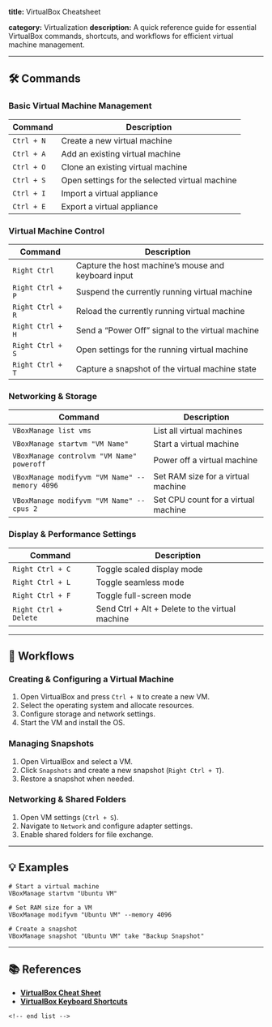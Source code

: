 **title:** VirtualBox Cheatsheet

**category:** Virtualization
**description:** A quick reference guide for essential VirtualBox commands, shortcuts, and workflows for efficient virtual machine management.

---

## 🛠️ Commands

### **Basic Virtual Machine Management**

| Command      | Description                                    |
| ------------ | ---------------------------------------------- |
| `Ctrl + N` | Create a new virtual machine                   |
| `Ctrl + A` | Add an existing virtual machine                |
| `Ctrl + O` | Clone an existing virtual machine              |
| `Ctrl + S` | Open settings for the selected virtual machine |
| `Ctrl + I` | Import a virtual appliance                     |
| `Ctrl + E` | Export a virtual appliance                     |

### **Virtual Machine Control**

| Command            | Description                                          |
| ------------------ | ---------------------------------------------------- |
| `Right Ctrl`     | Capture the host machine’s mouse and keyboard input |
| `Right Ctrl + P` | Suspend the currently running virtual machine        |
| `Right Ctrl + R` | Reload the currently running virtual machine         |
| `Right Ctrl + H` | Send a “Power Off” signal to the virtual machine   |
| `Right Ctrl + S` | Open settings for the running virtual machine        |
| `Right Ctrl + T` | Capture a snapshot of the virtual machine state      |

### **Networking & Storage**

| Command                                         | Description                         |
| ----------------------------------------------- | ----------------------------------- |
| `VBoxManage list vms`                         | List all virtual machines           |
| `VBoxManage startvm "VM Name"`                | Start a virtual machine             |
| `VBoxManage controlvm "VM Name" poweroff`     | Power off a virtual machine         |
| `VBoxManage modifyvm "VM Name" --memory 4096` | Set RAM size for a virtual machine  |
| `VBoxManage modifyvm "VM Name" --cpus 2`      | Set CPU count for a virtual machine |

### **Display & Performance Settings**

| Command                 | Description                                     |
| ----------------------- | ----------------------------------------------- |
| `Right Ctrl + C`      | Toggle scaled display mode                      |
| `Right Ctrl + L`      | Toggle seamless mode                            |
| `Right Ctrl + F`      | Toggle full-screen mode                         |
| `Right Ctrl + Delete` | Send Ctrl + Alt + Delete to the virtual machine |

---

## 🔄 Workflows

### **Creating & Configuring a Virtual Machine**

1. Open VirtualBox and press `Ctrl + N` to create a new VM.
2. Select the operating system and allocate resources.
3. Configure storage and network settings.
4. Start the VM and install the OS.

### **Managing Snapshots**

1. Open VirtualBox and select a VM.
2. Click `Snapshots` and create a new snapshot (`Right Ctrl + T`).
3. Restore a snapshot when needed.

### **Networking & Shared Folders**

1. Open VM settings (`Ctrl + S`).
2. Navigate to `Network` and configure adapter settings.
3. Enable shared folders for file exchange.

---

## 💡 Examples

```shell
# Start a virtual machine
VBoxManage startvm "Ubuntu VM"

# Set RAM size for a VM
VBoxManage modifyvm "Ubuntu VM" --memory 4096

# Create a snapshot
VBoxManage snapshot "Ubuntu VM" take "Backup Snapshot"
```

---

## 📚 References

- **[VirtualBox Cheat Sheet](https://gist.github.com/githubfoam/20b87e0447f7b579f1be8b02c36b6125)**
- **[VirtualBox Keyboard Shortcuts](https://www.maketecheasier.com/cheatsheet/virtualbox-keyboard-shortcuts/)**

```
<!-- end list -->
```
